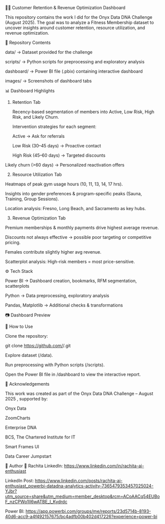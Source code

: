 🏋️‍♂️ Customer Retention & Revenue Optimization Dashboard

This repository contains the work I did for the Onyx Data DNA Challenge (August 2025).
The goal was to analyze a Fitness Membership dataset to uncover insights around customer retention, resource utilization, and revenue optimization.

📂 Repository Contents

data/ → Dataset provided for the challenge

scripts/ → Python scripts for preprocessing and exploratory analysis

dashboard/ → Power BI file (.pbix) containing interactive dashboard

images/ → Screenshots of dashboard tabs

📊 Dashboard Highlights
1. Retention Tab

    Recency-based segmentation of members into Active, Low Risk, High Risk, and Likely Churn.
    
    Intervention strategies for each segment:
    
    Active → Ask for referrals
    
    Low Risk (30–45 days) → Proactive contact
    
    High Risk (45–60 days) → Targeted discounts

Likely churn (>60 days) → Personalized reactivation offers

2. Resource Utilization Tab

Heatmaps of peak gym usage hours (10, 11, 13, 14, 17 hrs).

Insights into gender preferences & program-specific peaks (Sauna, Training, Group Sessions).

Location analysis: Fresno, Long Beach, and Sacramento as key hubs.

3. Revenue Optimization Tab

Premium memberships & monthly payments drive highest average revenue.

Discounts not always effective → possible poor targeting or competitive pricing.

Females contribute slightly higher avg revenue.

Scatterplot analysis: High-risk members = most price-sensitive.

⚙️ Tech Stack

Power BI → Dashboard creation, bookmarks, RFM segmentation, scatterplots

Python → Data preprocessing, exploratory analysis

Pandas, Matplotlib → Additional checks & transformations

📷 Dashboard Preview

🚀 How to Use

Clone the repository:

git clone https://github.com/<your-username>/<repo-name>.git


Explore dataset (/data).

Run preprocessing with Python scripts (/scripts).

Open the Power BI file in /dashboard to view the interactive report.

🙏 Acknowledgements

This work was created as part of the Onyx Data DNA Challenge – August 2025
, supported by:

Onyx Data

ZoomCharts

Enterprise DNA

BCS, The Chartered Institute for IT

Smart Frames UI

Data Career Jumpstart



📌 Author
👤 Rachita
LinkedIn: https://www.linkedin.com/in/rachita-ai-enthusiast

LinkedIn Post: https://www.linkedin.com/posts/rachita-ai-enthusiast_powerbi-datadna-analytics-activity-7365479353457025024-YJbr?utm_source=share&utm_medium=member_desktop&rcm=ACoAACq54EUBoF_nzCPWo1lI6wATBE_l_Kydrdc

Power BI: https://app.powerbi.com/groups/me/reports/23d5714b-8193-40d6-acc9-a4f492157675/bc4adfb00b402d417226?experience=power-bi


